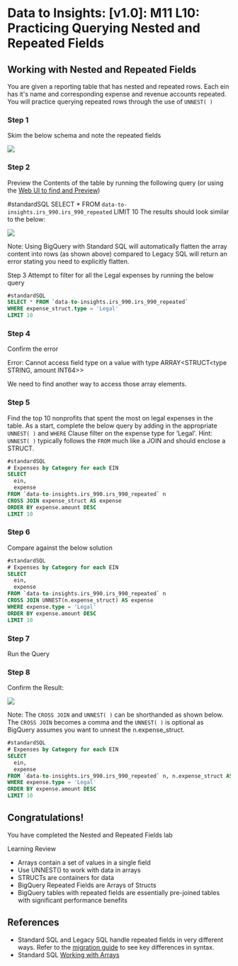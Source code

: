 # Data to Insights: [v1.0]: M11 L10: Practicing Querying Nested and Repeated Fields

## Working with Nested and Repeated Fields

You are given a reporting table that has nested and repeated rows. Each ein has it's name and corresponding expense and revenue accounts repeated. You will practice querying repeated rows through the use of `UNNEST( )`

### Step 1

Skim the below schema and note the repeated fields

![](https://cdn.qwiklabs.com/gaUBhzWJbtW0lnyd4Qzs09k58BAt%2FdtXisYAzVR6FC4%3D)

### Step 2

Preview the Contents of the table by running the following query (or using the [Web UI to find and Preview](https://bigquery.cloud.google.com/table/data-to-insights:irs_990.irs_990_repeated))

#standardSQL
SELECT \* FROM `data-to-insights.irs_990.irs_990_repeated` LIMIT 10
The results should look similar to the below:

![](https://cdn.qwiklabs.com/0VeihLEpWrRrMbRJPCTqf517bm8y9PpZw%2FIXc6HNAfc%3D)

Note: Using BigQuery with Standard SQL will automatically flatten the array content into rows (as shown above) compared to Legacy SQL will return an error stating you need to explicitly flatten.

Step 3
Attempt to filter for all the Legal expenses by running the below query

```sql
#standardSQL
SELECT * FROM `data-to-insights.irs_990.irs_990_repeated`
WHERE expense_struct.type = 'Legal'
LIMIT 10
```

### Step 4

Confirm the error

Error: Cannot access field type on a value with type ARRAY<STRUCT<type STRING, amount INT64>>

We need to find another way to access those array elements.

### Step 5

Find the top 10 nonprofits that spent the most on legal expenses in the table. As a start, complete the below query by adding in the appropriate `UNNEST( )` and `WHERE` Clause filter on the expense type for ‘Legal'. Hint: `UNNEST( )` typically follows the `FROM` much like a JOIN and should enclose a STRUCT.

```sql
#standardSQL
# Expenses by Category for each EIN
SELECT
  ein,
  expense
FROM `data-to-insights.irs_990.irs_990_repeated` n
CROSS JOIN expense_struct AS expense
ORDER BY expense.amount DESC
LIMIT 10
```

### Step 6

Compare against the below solution

```sql
#standardSQL
# Expenses by Category for each EIN
SELECT
  ein,
  expense
FROM `data-to-insights.irs_990.irs_990_repeated` n
CROSS JOIN UNNEST(n.expense_struct) AS expense
WHERE expense.type = 'Legal'
ORDER BY expense.amount DESC
LIMIT 10
```

### Step 7

Run the Query

### Step 8

Confirm the Result:

![](https://cdn.qwiklabs.com/FOYcNMFDy562TKNLwrEGc0fyZDxnSF9nuBZzW9b6oMo%3D)

Note: The `CROSS JOIN` and `UNNEST( )` can be shorthanded as shown below. The `CROSS JOIN` becomes a comma and the `UNNEST( )` is optional as BigQuery assumes you want to unnest the n.expense_struct.

```sql
#standardSQL
# Expenses by Category for each EIN
SELECT
  ein,
  expense
FROM `data-to-insights.irs_990.irs_990_repeated` n, n.expense_struct AS expense
WHERE expense.type = 'Legal'
ORDER BY expense.amount DESC
LIMIT 10
```

## Congratulations!

You have completed the Nested and Repeated Fields lab

Learning Review

- Arrays contain a set of values in a single field
- Use UNNEST() to work with data in arrays
- STRUCTs are containers for data
- BigQuery Repeated Fields are Arrays of Structs
- BigQuery tables with repeated fields are essentially pre-joined tables with significant performance benefits

## References

- Standard SQL and Legacy SQL handle repeated fields in very different ways. Refer to the [migration guide](https://cloud.google.com/bigquery/docs/reference/standard-sql/migrating-from-legacy-sql) to see key differences in syntax.
- Standard SQL [Working with Arrays](https://cloud.google.com/bigquery/docs/reference/standard-sql/arrays)
